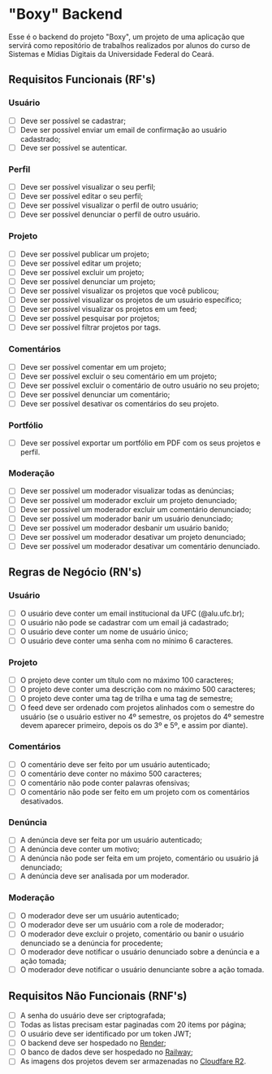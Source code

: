 # "Boxy" Backend

Esse é o backend do projeto "Boxy", um projeto de uma aplicação que servirá como repositório de trabalhos realizados por alunos do curso de Sistemas e Mídias Digitais da Universidade Federal do Ceará.

## Requisitos Funcionais (RF's)

### Usuário

- [ ] Deve ser possível se cadastrar;
- [ ] Deve ser possível enviar um email de confirmação ao usuário cadastrado;
- [ ] Deve ser possível se autenticar.

### Perfil

- [ ] Deve ser possível visualizar o seu perfil;
- [ ] Deve ser possível editar o seu perfil;
- [ ] Deve ser possível visualizar o perfil de outro usuário;
- [ ] Deve ser possível denunciar o perfil de outro usuário.

### Projeto

- [ ] Deve ser possível publicar um projeto;
- [ ] Deve ser possível editar um projeto;
- [ ] Deve ser possível excluir um projeto;
- [ ] Deve ser possível denunciar um projeto;
- [ ] Deve ser possível visualizar os projetos que você publicou;
- [ ] Deve ser possível visualizar os projetos de um usuário específico;
- [ ] Deve ser possível visualizar os projetos em um feed;
- [ ] Deve ser possível pesquisar por projetos;
- [ ] Deve ser possível filtrar projetos por tags.

### Comentários

- [ ] Deve ser possível comentar em um projeto;
- [ ] Deve ser possível excluir o seu comentário em um projeto;
- [ ] Deve ser possível excluir o comentário de outro usuário no seu projeto;
- [ ] Deve ser possível denunciar um comentário;
- [ ] Deve ser possível desativar os comentários do seu projeto.

### Portfólio

- [ ] Deve ser possível exportar um portfólio em PDF com os seus projetos e perfil.

### Moderação

- [ ] Deve ser possível um moderador visualizar todas as denúncias;
- [ ] Deve ser possível um moderador excluir um projeto denunciado;
- [ ] Deve ser possível um moderador excluir um comentário denunciado;
- [ ] Deve ser possível um moderador banir um usuário denunciado;
- [ ] Deve ser possível um moderador desbanir um usuário banido;
- [ ] Deve ser possível um moderador desativar um projeto denunciado;
- [ ] Deve ser possível um moderador desativar um comentário denunciado.

## Regras de Negócio (RN's)

### Usuário

- [ ] O usuário deve conter um email institucional da UFC (@alu.ufc.br);
- [ ] O usuário não pode se cadastrar com um email já cadastrado;
- [ ] O usuário deve conter um nome de usuário único;
- [ ] O usuário deve conter uma senha com no mínimo 6 caracteres.

### Projeto

- [ ] O projeto deve conter um título com no máximo 100 caracteres;
- [ ] O projeto deve conter uma descrição com no máximo 500 caracteres;
- [ ] O projeto deve conter uma tag de trilha e uma tag de semestre;
- [ ] O feed deve ser ordenado com projetos alinhados com o semestre do usuário (se o usuário estiver no 4º semestre, os projetos do 4º semestre devem aparecer primeiro, depois os do 3º e 5º, e assim por diante).

### Comentários

- [ ] O comentário deve ser feito por um usuário autenticado;
- [ ] O comentário deve conter no máximo 500 caracteres;
- [ ] O comentário não pode conter palavras ofensivas;
- [ ] O comentário não pode ser feito em um projeto com os comentários desativados.

### Denúncia

- [ ] A denúncia deve ser feita por um usuário autenticado;
- [ ] A denúncia deve conter um motivo;
- [ ] A denúncia não pode ser feita em um projeto, comentário ou usuário já denunciado;
- [ ] A denúncia deve ser analisada por um moderador.

### Moderação

- [ ] O moderador deve ser um usuário autenticado;
- [ ] O moderador deve ser um usuário com a role de moderador;
- [ ] O moderador deve excluir o projeto, comentário ou banir o usuário denunciado se a denúncia for procedente;
- [ ] O moderador deve notificar o usuário denunciado sobre a denúncia e a ação tomada;
- [ ] O moderador deve notificar o usuário denunciante sobre a ação tomada.

## Requisitos Não Funcionais (RNF's)

- [ ] A senha do usuário deve ser criptografada;
- [ ] Todas as listas precisam estar paginadas com 20 items por página;
- [ ] O usuário deve ser identificado por um token JWT;
- [ ] O backend deve ser hospedado no [Render](https://render.com/);
- [ ] O banco de dados deve ser hospedado no [Railway](https://railway.app/);
- [ ] As imagens dos projetos devem ser armazenadas no [Cloudfare R2](https://www.cloudflare.com/pt-br/developer-platform/r2/).
